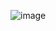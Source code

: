 ![image](https://user-images.githubusercontent.com/116419452/204443024-a45480d8-4ecc-4dcd-929e-0d7beb94a470.png)
